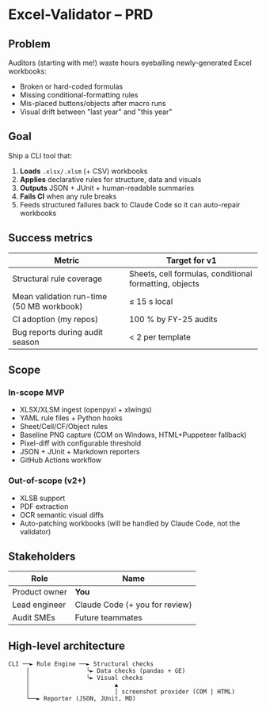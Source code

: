 # Excel-Validator – PRD

## Problem
Auditors (starting with me!) waste hours eyeballing newly-generated Excel workbooks:
* Broken or hard-coded formulas
* Missing conditional-formatting rules
* Mis-placed buttons/objects after macro runs
* Visual drift between "last year" and "this year"

## Goal
Ship a CLI tool that:
1. **Loads** `.xlsx/.xlsm` (+ CSV) workbooks
2. **Applies** declarative rules for structure, data and visuals
3. **Outputs** JSON + JUnit + human-readable summaries
4. **Fails CI** when any rule breaks
5. Feeds structured failures back to Claude Code so it can auto-repair workbooks

## Success metrics
| Metric | Target for v1 |
|--------|---------------|
| Structural rule coverage | Sheets, cell formulas, conditional formatting, objects |
| Mean validation run-time (50 MB workbook) | ≤ 15 s local |
| CI adoption (my repos) | 100 % by FY-25 audits |
| Bug reports during audit season | < 2 per template |

## Scope
### In-scope MVP
- XLSX/XLSM ingest (openpyxl + xlwings)
- YAML rule files + Python hooks
- Sheet/Cell/CF/Object rules
- Baseline PNG capture (COM on Windows, HTML+Puppeteer fallback)
- Pixel-diff with configurable threshold
- JSON + JUnit + Markdown reporters
- GitHub Actions workflow

### Out-of-scope (v2+)
- XLSB support  
- PDF extraction  
- OCR semantic visual diffs  
- Auto-patching workbooks (will be handled by Claude Code, not the validator)

## Stakeholders
| Role | Name |
|------|------|
| Product owner | **You** |
| Lead engineer | Claude Code (+ you for review) |
| Audit SMEs     | Future teammates |

## High-level architecture
```text
CLI ──► Rule Engine ──► Structural checks
     │                └► Data checks (pandas + GE)
     │                └► Visual checks
     │                        ▲
     │                        │ screenshot provider (COM | HTML)
     └──► Reporter (JSON, JUnit, MD)
```